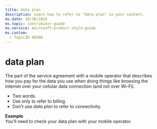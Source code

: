 ```yaml
---
title: data plan
description: Learn how to refer to "data plan" in your content.
ms.date: 10/30/2024
ms.topic: contributor-guide
ms.service: microsoft-product-style-guide
ms.custom:
  - TopicID 48500
---
```



# data plan

The part of the service agreement with a mobile operator that describes how you pay for the data you use when doing things like browsing the internet over your cellular data connection (and not over Wi-Fi).

- Two words.
- Use only to refer to billing.
- Don't use *data plan* to refer to connectivity.

**Example**  
You'll need to check your data plan with your mobile operator.
